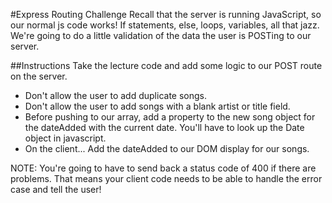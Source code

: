 #Express Routing Challenge
Recall that the server is running JavaScript, so our normal js code works! If statements, else, loops, variables, all that jazz. We're going to do a little validation of the data the user is POSTing to our server.

##Instructions
Take the lecture code and add some logic to our POST route on the server.

- Don't allow the user to add duplicate songs.
- Don't allow the user to add songs with a blank artist or title field.
- Before pushing to our array, add a property to the new song object for the dateAdded with the current date. You'll have to look up the Date object in javascript.
- On the client... Add the dateAdded to our DOM display for our songs.

NOTE: You're going to have to send back a status code of 400 if there are problems. That means your client code needs to be able to handle the error case and tell the user!
